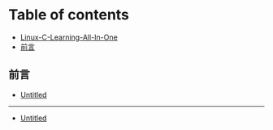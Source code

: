 # Table of contents

* [Linux-C-Learning-All-In-One](README.md)
* [前言](qian-yan.md)

## 前言 <a id="qian-yan-1"></a>

* [Untitled](qian-yan-1/untitled.md)

---

* [Untitled](untitled.md)

